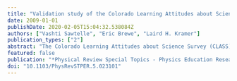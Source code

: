 ```yaml
---
title: "Validation study of the Colorado Learning Attitudes about Science Survey at a Hispanic-serving institution"
date: 2009-01-01
publishDate: 2020-02-05T15:04:32.538084Z
authors: ["Vashti Sawtelle", "Eric Brewe", "Laird H. Kramer"]
publication_types: ["2"]
abstract: "The Colorado Learning Attitudes about Science Survey (CLASS) has been widely acknowledged as a useful measure of student cognitive attitudes about science and learning. The initial University of Colorado validation study included only 20% non-Caucasian student populations. In this Brief Report we extend their validation to include a predominately under-represented minority population. We validated the CLASS instrument at Florida International University, a Hispanic-serving institution, by interviewing students in introductory physics classes using a semistructured protocol, examining students' responses on the CLASS item statements, and comparing them to the items' intended meaning. We find that in our predominately Hispanic population, 94% of the students' interview responses indicate that the students interpret the CLASS items correctly, and thus the CLASS is a valid instrument. We also identify one potentially problematic item in the instrument which one third of the students interviewed consistently misinterpreted. © 2009 The American Physical Society."
featured: false
publication: "*Physical Review Special Topics - Physics Education Research*"
doi: "10.1103/PhysRevSTPER.5.023101"
---
```


